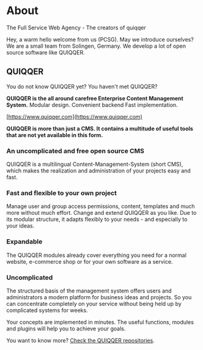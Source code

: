 About
======

The Full Service Web Agency - The creators of quiqqer

Hey, a warm hello welcome from us (PCSG). May we introduce ourselves? We are a small team from Solingen, Germany. 
We develop a lot of open source software like QUIQQER.

QUIQQER
------

You do not know QUIQQER yet? You haven't met QUIQQER?

**QUIQQER is the all around carefree Enterprise Content Management System.**
Modular design. Convenient backend  Fast implementation.

[https://www.quiqqer.com](https://www.quiqqer.com)

**QUIQQER is more than just a CMS. It contains a multitude of useful tools that are not yet available in this form.**

### An uncomplicated and free open source CMS

QUIQQER is a multilingual Content-Management-System (short CMS), which makes the realization and administration of your projects easy and fast.

### Fast and flexible to your own project

Manage user and group access permissions, content, templates and much more without much effort. Change and extend QUIQQER as you like. Due to its modular structure, it adapts flexibly to your needs - and especially to your ideas.

### Expandable

The QUIQQER modules already cover everything you need for a normal website, e-commerce shop or for your own software as a service.

### Uncomplicated

The structured basis of the management system offers users and administrators a modern platform for business ideas and projects. So you can concentrate completely on your service without being held up by complicated systems for weeks.

Your concepts are implemented in minutes. The useful functions, modules and plugins will help you to achieve your goals.

You want to know more? [Check the QUIQQER repositories](https://github.com/QUIQQER).
